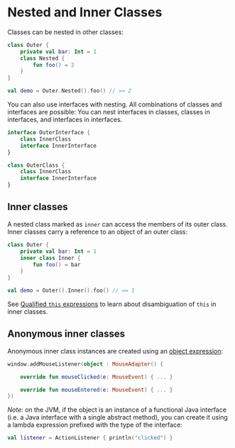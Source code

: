 [//]: # (title: Nested and Inner Classes)

# Nested and Inner Classes

Classes can be nested in other classes:



```kotlin
class Outer {
    private val bar: Int = 1
    class Nested {
        fun foo() = 2
    }
}

val demo = Outer.Nested().foo() // == 2
```



You can also use interfaces with nesting. All combinations of classes and interfaces are possible: You can nest interfaces in classes, classes in interfaces, and interfaces in interfaces.



```kotlin
interface OuterInterface {
    class InnerClass
    interface InnerInterface
}

class OuterClass {
    class InnerClass
    interface InnerInterface
}
```



## Inner classes

A nested class marked as `inner` can access the members of its outer class. Inner classes carry a reference to an object of an outer class:



```kotlin
class Outer {
    private val bar: Int = 1
    inner class Inner {
        fun foo() = bar
    }
}

val demo = Outer().Inner().foo() // == 1
```



See [Qualified `this` expressions](this-expressions.md) to learn about disambiguation of `this` in inner classes.

## Anonymous inner classes

Anonymous inner class instances are created using an [object expression](object-declarations.md#object-expressions):



```kotlin
window.addMouseListener(object : MouseAdapter() {

    override fun mouseClicked(e: MouseEvent) { ... }

    override fun mouseEntered(e: MouseEvent) { ... }
})
```



_Note_: on the JVM, if the object is an instance of a functional Java interface (i.e. a Java interface with a single abstract method),
you can create it using a lambda expression prefixed with the type of the interface:



```kotlin
val listener = ActionListener { println("clicked") }
```



